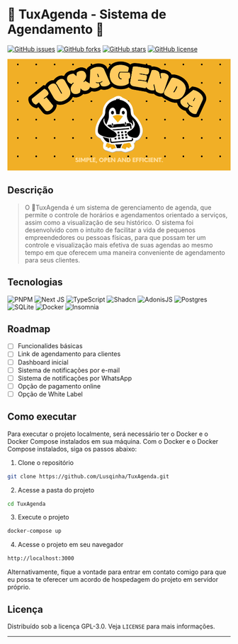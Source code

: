 # 📅 TuxAgenda - Sistema de Agendamento 🐧



[![GitHub issues](https://img.shields.io/github/issues/Lusqinha/TuxAgenda)]()  [![GitHub forks](https://img.shields.io/github/forks/Lusqinha/TuxAgenda)]()  [![GitHub stars](https://img.shields.io/github/stars/Lusqinha/TuxAgenda)]()  [![GitHub license](https://img.shields.io/github/license/Lusqinha/TuxAgenda)]()

![](/docs/TuxAgenda-header.png)

## Descrição

> O 📅TuxAgenda é um sistema de gerenciamento de agenda, que permite o controle de horários e agendamentos orientado a serviços, assim como a visualização de seu histórico. O sistema foi desenvolvido com o intuito de facilitar a vida de pequenos empreendedores ou pessoas físicas, para que possam ter um controle e visualização mais efetiva de suas agendas ao mesmo tempo em que oferecem uma maneira conveniente de agendamento para seus clientes.

## Tecnologias

 ![PNPM](https://img.shields.io/badge/pnpm-%234a4a4a.svg?style=for-the-badge&logo=pnpm&logoColor=f69220)
 ![Next JS](https://img.shields.io/badge/Next-black?style=for-the-badge&logo=next.js&logoColor=white)
 ![TypeScript](https://img.shields.io/badge/typescript-%23007ACC.svg?style=for-the-badge&logo=typescript&logoColor=white)
 ![Shadcn](https://img.shields.io/badge/tailwindcss-%2338B2AC.svg?style=for-the-badge&logo=tailwind-css&logoColor=white)
 ![AdonisJS](https://img.shields.io/badge/adonisjs-%23220052.svg?style=for-the-badge&logo=adonisjs&logoColor=white)
 ![Postgres](https://img.shields.io/badge/postgres-%23316192.svg?style=for-the-badge&logo=postgresql&logoColor=white) 
 ![SQLite](https://img.shields.io/badge/sqlite-%2307405e.svg?style=for-the-badge&logo=sqlite&logoColor=white)
 ![Docker](https://img.shields.io/badge/docker-%230db7ed.svg?style=for-the-badge&logo=docker&logoColor=white)
 ![Insomnia](https://img.shields.io/badge/Insomnia-black?style=for-the-badge&logo=insomnia&logoColor=5849BE)

## Roadmap

- [ ] Funcionalides básicas
- [ ] Link de agendamento para clientes
- [ ] Dashboard inicial
- [ ] Sistema de notificações por e-mail
- [ ] Sistema de notificações por WhatsApp
- [ ] Opção de pagamento online
- [ ] Opção de White Label

## Como executar

Para executar o projeto localmente, será necessário ter o Docker e o Docker Compose instalados em sua máquina. Com o Docker e o Docker Compose instalados, siga os passos abaixo:

1. Clone o repositório
```bash
git clone https://github.com/Lusqinha/TuxAgenda.git
```
2. Acesse a pasta do projeto
```bash
cd TuxAgenda
```
3. Execute o projeto
```bash
docker-compose up
```
4. Acesse o projeto em seu navegador
```bash
http://localhost:3000
```
Alternativamente, fique a vontade para entrar em contato comigo para que eu possa te oferecer um acordo de hospedagem do projeto em servidor próprio.

## Licença

Distribuído sob a licença GPL-3.0. Veja `LICENSE` para mais informações.

---
